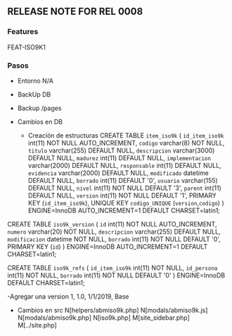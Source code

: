 ## RELEASE NOTE FOR REL 0008
### Features
FEAT-ISO9K1

### Pasos
- Entorno
    N/A
- BackUp DB                                                                     
- Backup /pages                                                                 
- Cambios en DB                                                                 

    - Creación de estructuras
CREATE TABLE `item_iso9k` (
  `id_item_iso9k` int(11) NOT NULL AUTO_INCREMENT,
  `codigo` varchar(8) NOT NULL,
  `titulo` varchar(255) DEFAULT NULL,
  `descripcion` varchar(3000) DEFAULT NULL,
  `madurez` int(11) DEFAULT NULL,
  `implementacion` varchar(2000) DEFAULT NULL,
  `responsable` int(11) DEFAULT NULL,
  `evidencia` varchar(2000) DEFAULT NULL,
  `modificado` datetime DEFAULT NULL,
  `borrado` int(11) DEFAULT '0',
  `usuario` varchar(155) DEFAULT NULL,
  `nivel` int(11) NOT NULL DEFAULT '3',
  `parent` int(11) DEFAULT NULL,
  `version` int(11) NOT NULL DEFAULT '1',
  PRIMARY KEY (`id_item_iso9k`),
  UNIQUE KEY `codigo_UNIQUE` (`version`,`codigo`)
) ENGINE=InnoDB AUTO_INCREMENT=1 DEFAULT CHARSET=latin1;

CREATE TABLE `iso9k_version` (
  `id` int(11) NOT NULL AUTO_INCREMENT,
  `numero` varchar(20) NOT NULL,
  `descripcion` varchar(255) DEFAULT NULL,
  `modificacion` datetime NOT NULL,
  `borrado` int(11) NOT NULL DEFAULT '0',
  PRIMARY KEY (`id`)
) ENGINE=InnoDB AUTO_INCREMENT=1 DEFAULT CHARSET=latin1;

CREATE TABLE `iso9k_refs` (
  `id_item_iso9k` int(11) NOT NULL,
  `id_persona` int(11) NOT NULL,
  `borrado` int(11) NOT NULL DEFAULT '0'
) ENGINE=InnoDB DEFAULT CHARSET=latin1;

-Agregar una version
1, 1.0, 1/1/2019, Base

- Cambios en src
    N[helpers/abmiso9k.php]
    N[modals/abmiso9k.js]
    N[modals/abmiso9k.php]
    N[iso9k.php]
    M[site_sidebar.php]
    M[../site.php]                                    
